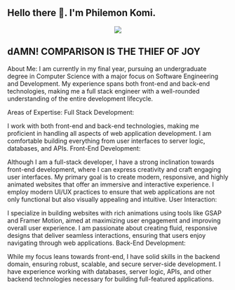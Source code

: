 ## Hello there 👋. I'm Philemon Komi.

<div id="header" align="center">
  <img     src="https://i.giphy.com/media/v1.Y2lkPTc5MGI3NjExZGt5NThzbjV4OHFseTVsZmpoaWJib3dtZzB1MXV5OG5uOHNldzB1dSZlcD12MV9pbnRlcm5hbF9naWZfYnlfaWQmY3Q9Zw/RbDKaczqWovIugyJmW/giphy.gif"/>
</div>

## dAMN! COMPARISON IS THE THIEF OF JOY

About Me:
I am currently in my final year, pursuing an undergraduate degree in Computer Science with a major focus on Software Engineering and Development. My experience spans both front-end and back-end technologies, making me a full stack engineer with a well-rounded understanding of the entire development lifecycle.

Areas of Expertise:
Full Stack Development:

I work with both front-end and back-end technologies, making me proficient in handling all aspects of web application development.
I am comfortable building everything from user interfaces to server logic, databases, and APIs.
Front-End Development:

Although I am a full-stack developer, I have a strong inclination towards front-end development, where I can express creativity and craft engaging user interfaces.
My primary goal is to create modern, responsive, and highly animated websites that offer an immersive and interactive experience.
I employ modern UI/UX practices to ensure that web applications are not only functional but also visually appealing and intuitive.
User Interaction:

I specialize in building websites with rich animations using tools like GSAP and Framer Motion, aimed at maximizing user engagement and improving overall user experience.
I am passionate about creating fluid, responsive designs that deliver seamless interactions, ensuring that users enjoy navigating through web applications.
Back-End Development:

While my focus leans towards front-end, I have solid skills in the backend domain, ensuring robust, scalable, and secure server-side development.
I have experience working with databases, server logic, APIs, and other backend technologies necessary for building full-featured applications.
